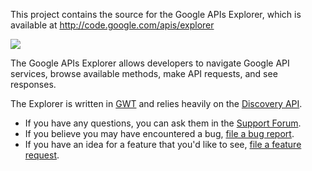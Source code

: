 This project contains the source for the Google APIs Explorer, which is available at http://code.google.com/apis/explorer

<img src='http://4.bp.blogspot.com/-PidOKEWFRR8/TXE0FTOPL8I/AAAAAAAAAJA/zZlx-KoWeXw/s400/2011-03-04-google_apis_explorer.jpg' />

The Google APIs Explorer allows developers to navigate Google API services, browse available methods, make API requests, and see responses.

The Explorer is written in [GWT](http://code.google.com/webtoolkit) and relies heavily on the [Discovery API](http://code.google.com/apis/discovery/).

  * If you have any questions, you can ask them in the [Support Forum](http://code.google.com/apis/explorer-help/).
  * If you believe you may have encountered a bug, [file a bug report](http://code.google.com/p/google-apis-explorer/issues/entry?template=Defect%20report%20from%20user).
  * If you have an idea for a feature that you'd like to see, [file a feature request](http://code.google.com/p/google-apis-explorer/issues/entry?template=Feature%20request).